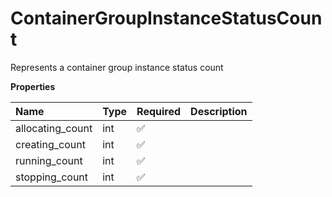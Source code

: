# ContainerGroupInstanceStatusCount

Represents a container group instance status count

**Properties**

| Name             | Type | Required | Description |
| :--------------- | :--- | :------- | :---------- |
| allocating_count | int  | ✅       |             |
| creating_count   | int  | ✅       |             |
| running_count    | int  | ✅       |             |
| stopping_count   | int  | ✅       |             |
